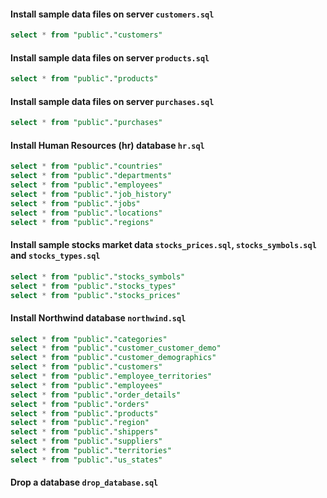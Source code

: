 #### Install sample data files on server `customers.sql`
```sql
select * from "public"."customers"
```

#### Install sample data files on server `products.sql`
```sql
select * from "public"."products"
```

#### Install sample data files on server `purchases.sql`
```sql
select * from "public"."purchases"
```

#### Install Human Resources (hr) database `hr.sql`
```sql
select * from "public"."countries"
select * from "public"."departments"
select * from "public"."employees"
select * from "public"."job_history"
select * from "public"."jobs"
select * from "public"."locations"
select * from "public"."regions"
```

#### Install sample stocks market data `stocks_prices.sql`, `stocks_symbols.sql` and `stocks_types.sql`
```sql
select * from "public"."stocks_symbols"
select * from "public"."stocks_types"
select * from "public"."stocks_prices"
```

#### Install Northwind database `northwind.sql`
```sql
select * from "public"."categories"
select * from "public"."customer_customer_demo"
select * from "public"."customer_demographics"
select * from "public"."customers"
select * from "public"."employee_territories"
select * from "public"."employees"
select * from "public"."order_details"
select * from "public"."orders"
select * from "public"."products"
select * from "public"."region"
select * from "public"."shippers"
select * from "public"."suppliers"
select * from "public"."territories"
select * from "public"."us_states"
```

#### Drop a database `drop_database.sql`
```sql

```